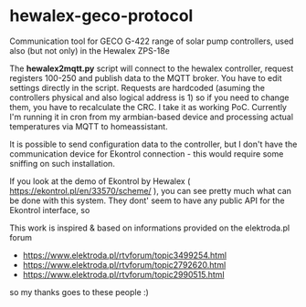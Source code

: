 # hewalex-geco-protocol
Communication tool for GECO G-422 range of solar pump controllers, used also (but not only) in the Hewalex ZPS-18e 

The **hewalex2mqtt.py** script will connect to the hewalex controller, request registers 100-250 and publish data to the MQTT broker.
You have to edit settings directly in the script.
Requests are hardcoded (asuming the controllers physical and also logical address is 1) so if you need to change them, you have to recalculate the CRC. 
I take it as working PoC. Currently I'm running it in cron from my armbian-based device and processing actual temperatures via MQTT to homeassistant.

It is possible to send configuration data to the controller, but I don't have the communication device for Ekontrol connection - this would require some sniffing on such installation. 

If you look at the demo of Ekontrol by Hewalex ( https://ekontrol.pl/en/33570/scheme/ ), you can see pretty much what can be done with this system. They dont' seem to have any public API for the Ekontrol interface, so  

This work is inspired & based on informations provided on the elektroda.pl forum 
- https://www.elektroda.pl/rtvforum/topic3499254.html
- https://www.elektroda.pl/rtvforum/topic2792620.html
- https://www.elektroda.pl/rtvforum/topic2990515.html

so my thanks goes to these people :)

